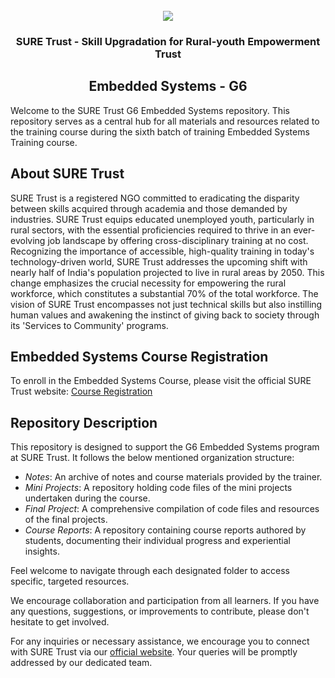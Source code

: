 <!-- PROJECT LOGO -->
<br />

<div align="center">
   <img src='https://user-images.githubusercontent.com/73131499/166115643-d3187f47-d38f-41b2-ae42-5ecbbc60de14.png' />


<h3 align="center">SURE Trust - Skill Upgradation for Rural-youth Empowerment Trust</h3>
  <h2>  Embedded Systems  - G6 </h2>
</div>

Welcome to the SURE Trust G6 Embedded Systems repository. This repository serves as a central hub for all materials and resources related to the training course during the sixth batch of training Embedded Systems  Training course.

## About SURE Trust

SURE Trust is a registered NGO committed to eradicating the disparity between skills acquired through academia and those demanded by industries. SURE Trust equips educated unemployed youth, particularly in rural sectors, with the essential proficiencies required to thrive in an ever-evolving job landscape by offering cross-disciplinary training at no cost. Recognizing the importance of accessible, high-quality training in today's technology-driven world, SURE Trust addresses the upcoming shift with nearly half of India's population projected to live in rural areas by 2050. This change emphasizes the crucial necessity for empowering the rural workforce, which constitutes a substantial 70% of the total workforce. The vision of SURE Trust encompasses not just technical skills but also instilling human values and awakening the instinct of giving back to society through its 'Services to Community' programs. 

## Embedded Systems Course Registration

To enroll in the Embedded Systems Course, please visit the official SURE Trust website: [Course Registration](https://suretrustforruralyouth.com/courses/59)

## Repository Description

This repository is designed to support the G6  Embedded Systems program at SURE Trust. It follows the below mentioned organization structure:

- *Notes*: An archive of  notes and course materials provided by the trainer.
- *Mini Projects*: A repository holding code files of the mini projects undertaken during the course.
- *Final Project*: A comprehensive compilation of code files and resources of the final projects.
- *Course Reports*: A repository containing course reports authored by students, documenting their individual progress and experiential insights.

Feel welcome to navigate through each designated folder to access specific, targeted resources. 

We encourage collaboration and participation from all learners. If you have any questions, suggestions, or improvements to contribute, please don't hesitate to get involved.

For any inquiries or necessary assistance, we encourage you to connect with SURE Trust via our [official website](https://suretrustforruralyouth.com/). Your queries will be promptly addressed by our dedicated team.